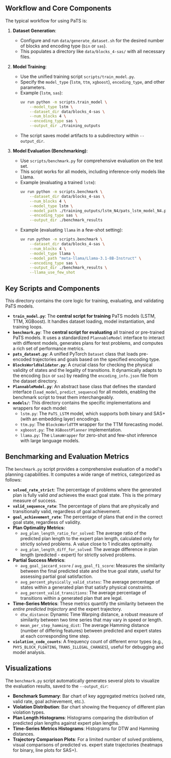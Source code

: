 ## Workflow and Core Components

The typical workflow for using PaTS is:

1.  **Dataset Generation**:

    - Configure and run `data/generate_dataset.sh` for the desired number of blocks and encoding type (`bin` or `sas`).
    - This populates a directory like `data/blocks_4-sas/` with all necessary files.

2.  **Model Training**:

    - Use the unified training script `scripts/train_model.py`.
    - Specify the `model_type` (`lstm`, `ttm`, `xgboost`), `encoding_type`, and other parameters.
    - Example (`lstm`, `sas`):
      ```bash
      uv run python -m scripts.train_model \
          --model_type lstm \
          --dataset_dir data/blocks_4-sas \
          --num_blocks 4 \
          --encoding_type sas \
          --output_dir ./training_outputs
      ```
    - The script saves model artifacts to a subdirectory within `--output_dir`.

3.  **Model Evaluation (Benchmarking)**:
    - Use `scripts/benchmark.py` for comprehensive evaluation on the test set.
    - This script works for all models, including inference-only models like Llama.
    - Example (evaluating a trained `lstm`):
      ```bash
      uv run python -m scripts.benchmark \
          --dataset_dir data/blocks_4-sas \
          --num_blocks 4 \
          --model_type lstm \
          --model_path ./training_outputs/lstm_N4/pats_lstm_model_N4.pth \
          --encoding_type sas \
          --output_dir ./benchmark_results
      ```
    - Example (evaluating `llama` in a few-shot setting):
      ```bash
      uv run python -m scripts.benchmark \
          --dataset_dir data/blocks_4-sas \
          --num_blocks 4 \
          --model_type llama \
          --model_path "meta-llama/Llama-3.1-8B-Instruct" \
          --encoding_type sas \
          --output_dir ./benchmark_results \
          --llama_use_few_shot
      ```

## Key Scripts and Components

This directory contains the core logic for training, evaluating, and validating PaTS models.

- **`train_model.py`**: The **central script for training** PaTS models (LSTM, TTM, XGBoost). It handles dataset loading, model instantiation, and training loops.
- **`benchmark.py`**: The **central script for evaluating** all trained or pre-trained PaTS models. It uses a standardized `PlannableModel` interface to interact with different models, generates plans for test problems, and computes a rich set of performance metrics.
- **`pats_dataset.py`**: A unified PyTorch `Dataset` class that loads pre-encoded trajectories and goals based on the specified encoding type.
- **`BlocksWorldValidator.py`**: A crucial class for checking the physical validity of states and the legality of transitions. It dynamically adapts to the encoding (`bin` or `sas`) by reading the `encoding_info.json` file from the dataset directory.
- **`PlannableModel.py`**: An abstract base class that defines the standard interface (`load_model`, `predict_sequence`) for all models, enabling the benchmark script to treat them interchangeably.
- **`models/`**: This directory contains the specific implementations and wrappers for each model:
  - `lstm.py`: The `PaTS_LSTM` model, which supports both binary and SAS+ (with an embedding layer) encodings.
  - `ttm.py`: The `BlocksWorldTTM` wrapper for the TTM forecasting model.
  - `xgboost.py`: The `XGBoostPlanner` implementation.
  - `llama.py`: The `LlamaWrapper` for zero-shot and few-shot inference with large language models.

## Benchmarking and Evaluation Metrics

The `benchmark.py` script provides a comprehensive evaluation of a model's planning capabilities. It computes a wide range of metrics, categorized as follows:

- **`solved_rate_strict`**: The percentage of problems where the generated plan is fully valid _and_ achieves the exact goal state. This is the primary measure of success.
- **`valid_sequence_rate`**: The percentage of plans that are physically and transitionally valid, regardless of goal achievement.
- **`goal_achievement_rate`**: The percentage of plans that end in the correct goal state, regardless of validity.
- **Plan Optimality Metrics**:
  - `avg_plan_length_ratio_for_solved`: The average ratio of the predicted plan length to the expert plan length, calculated only for strictly solved problems. A value close to 1 indicates optimality.
  - `avg_plan_length_diff_for_solved`: The average difference in plan length (predicted - expert) for strictly solved problems.
- **Partial Success Metrics**:
  - `avg_goal_jaccard_score` / `avg_goal_f1_score`: Measures the similarity between the final predicted state and the true goal state, useful for assessing partial goal satisfaction.
  - `avg_percent_physically_valid_states`: The average percentage of states within a generated plan that satisfy physical constraints.
  - `avg_percent_valid_transitions`: The average percentage of transitions within a generated plan that are legal.
- **Time-Series Metrics**: These metrics quantify the similarity between the _entire predicted trajectory_ and the expert trajectory.
  - `dtw_distance`: Dynamic Time Warping distance, a robust measure of similarity between two time series that may vary in speed or length.
  - `mean_per_step_hamming_dist`: The average Hamming distance (number of differing features) between predicted and expert states at each corresponding time step.
- **`violation_code_counts`**: A frequency count of different error types (e.g., `PHYS_BLOCK_FLOATING`, `TRANS_ILLEGAL_CHANGES`), useful for debugging and model analysis.

## Visualizations

The `benchmark.py` script automatically generates several plots to visualize the evaluation results, saved to the `--output_dir`:

- **Benchmark Summary**: Bar chart of key aggregated metrics (solved rate, valid rate, goal achievement, etc.).
- **Violation Distribution**: Bar chart showing the frequency of different plan violation types.
- **Plan Length Histograms**: Histograms comparing the distribution of predicted plan lengths against expert plan lengths.
- **Time-Series Metrics Histograms**: Histograms for DTW and Hamming distances.
- **Trajectory Comparison Plots**: For a limited number of solved problems, visual comparisons of predicted vs. expert state trajectories (heatmaps for binary, line plots for SAS+).

